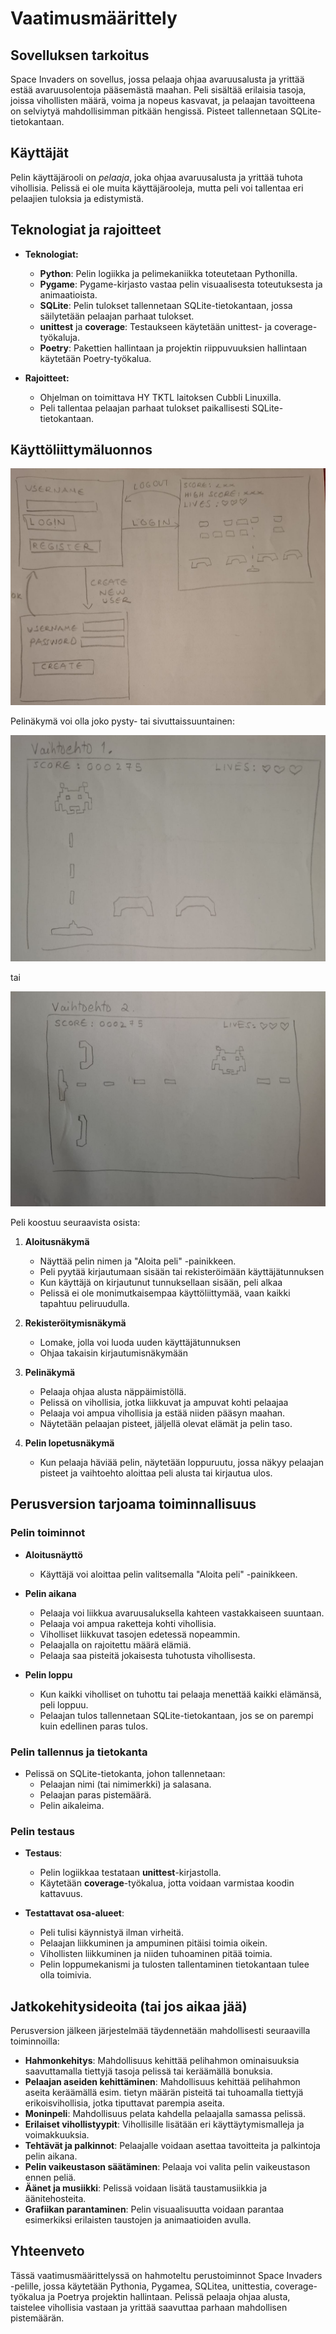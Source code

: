 # Vaatimusmäärittely

## Sovelluksen tarkoitus

Space Invaders on sovellus, jossa pelaaja ohjaa avaruusalusta ja yrittää estää avaruusolentoja pääsemästä maahan. Peli sisältää erilaisia tasoja, joissa vihollisten määrä, voima ja nopeus kasvavat, ja pelaajan tavoitteena on selviytyä mahdollisimman pitkään hengissä. Pisteet tallennetaan SQLite-tietokantaan. 

## Käyttäjät

Pelin käyttäjärooli on _pelaaja_, joka ohjaa avaruusalusta ja yrittää tuhota vihollisia. Pelissä ei ole muita käyttäjärooleja, mutta peli voi tallentaa eri pelaajien tuloksia ja edistymistä.

## Teknologiat ja rajoitteet

- **Teknologiat:**
  - **Python**: Pelin logiikka ja pelimekaniikka toteutetaan Pythonilla.
  - **Pygame**: Pygame-kirjasto vastaa pelin visuaalisesta toteutuksesta ja animaatioista.
  - **SQLite**: Pelin tulokset tallennetaan SQLite-tietokantaan, jossa säilytetään pelaajan parhaat tulokset.
  - **unittest** ja **coverage**: Testaukseen käytetään unittest- ja coverage-työkaluja.
  - **Poetry**: Pakettien hallintaan ja projektin riippuvuuksien hallintaan käytetään Poetry-työkalua.

- **Rajoitteet:**
  - Ohjelman on toimittava HY TKTL laitoksen Cubbli Linuxilla.
  - Peli tallentaa pelaajan parhaat tulokset paikallisesti SQLite-tietokantaan.

## Käyttöliittymäluonnos

![](./kuvat/ui_layout.jpg)

Pelinäkymä voi olla joko pysty- tai sivuttaissuuntainen:

![](./kuvat/game_layout1.jpg)

tai 

![](./kuvat/game_layout2.jpg)

Peli koostuu seuraavista osista:

1. **Aloitusnäkymä**
   - Näyttää pelin nimen ja "Aloita peli" -painikkeen.
   - Peli pyytää kirjautumaan sisään tai rekisteröimään käyttäjätunnuksen
   - Kun käyttäjä on kirjautunut tunnuksellaan sisään, peli alkaa
   - Pelissä ei ole monimutkaisempaa käyttöliittymää, vaan kaikki tapahtuu peliruudulla.

2. **Rekisteröitymisnäkymä**
   - Lomake, jolla voi luoda uuden käyttäjätunnuksen
   - Ohjaa takaisin kirjautumisnäkymään 

3. **Pelinäkymä**
   - Pelaaja ohjaa alusta näppäimistöllä.
   - Pelissä on vihollisia, jotka liikkuvat ja ampuvat kohti pelaajaa
   - Pelaaja voi ampua vihollisia ja estää niiden pääsyn maahan.
   - Näytetään pelaajan pisteet, jäljellä olevat elämät ja pelin taso.
   
4. **Pelin lopetusnäkymä**
   - Kun pelaaja häviää pelin, näytetään loppuruutu, jossa näkyy pelaajan pisteet ja vaihtoehto aloittaa peli alusta tai kirjautua ulos.

## Perusversion tarjoama toiminnallisuus

### Pelin toiminnot

- **Aloitusnäyttö**
  - Käyttäjä voi aloittaa pelin valitsemalla "Aloita peli" -painikkeen.
  
- **Pelin aikana**
  - Pelaaja voi liikkua avaruusaluksella kahteen vastakkaiseen suuntaan.
  - Pelaaja voi ampua raketteja kohti vihollisia.
  - Viholliset liikkuvat tasojen edetessä nopeammin.
  - Pelaajalla on rajoitettu määrä elämiä.
  - Pelaaja saa pisteitä jokaisesta tuhotusta vihollisesta.
  
- **Pelin loppu**
  - Kun kaikki viholliset on tuhottu tai pelaaja menettää kaikki elämänsä, peli loppuu.
  - Pelaajan tulos tallennetaan SQLite-tietokantaan, jos se on parempi kuin edellinen paras tulos.

### Pelin tallennus ja tietokanta

- Pelissä on SQLite-tietokanta, johon tallennetaan:
  - Pelaajan nimi (tai nimimerkki) ja salasana.
  - Pelaajan paras pistemäärä.
  - Pelin aikaleima.

### Pelin testaus

- **Testaus**:
  - Pelin logiikkaa testataan **unittest**-kirjastolla.
  - Käytetään **coverage**-työkalua, jotta voidaan varmistaa koodin kattavuus.
  
- **Testattavat osa-alueet**:
  - Peli tulisi käynnistyä ilman virheitä.
  - Pelaajan liikkuminen ja ampuminen pitäisi toimia oikein.
  - Vihollisten liikkuminen ja niiden tuhoaminen pitää toimia.
  - Pelin loppumekanismi ja tulosten tallentaminen tietokantaan tulee olla toimivia.

## Jatkokehitysideoita (tai jos aikaa jää)

Perusversion jälkeen järjestelmää täydennetään mahdollisesti seuraavilla toiminnoilla:

- **Hahmonkehitys**: Mahdollisuus kehittää pelihahmon ominaisuuksia saavuttamalla tiettyjä tasoja pelissä tai keräämällä bonuksia.
- **Pelaajan aseiden kehittäminen**: Mahdollisuus kehittää pelihahmon aseita keräämällä esim. tietyn määrän pisteitä tai tuhoamalla tiettyjä erikoisvihollisia, jotka tiputtavat parempia aseita. 
- **Moninpeli**: Mahdollisuus pelata kahdella pelaajalla samassa pelissä.
- **Erilaiset vihollistyypit**: Vihollisille lisätään eri käyttäytymismalleja ja voimakkuuksia.
- **Tehtävät ja palkinnot**: Pelaajalle voidaan asettaa tavoitteita ja palkintoja pelin aikana.
- **Pelin vaikeustason säätäminen**: Pelaaja voi valita pelin vaikeustason ennen peliä.
- **Äänet ja musiikki**: Pelissä voidaan lisätä taustamusiikkia ja äänitehosteita.
- **Grafiikan parantaminen**: Pelin visuaalisuutta voidaan parantaa esimerkiksi erilaisten taustojen ja animaatioiden avulla.

## Yhteenveto

Tässä vaatimusmäärittelyssä on hahmoteltu perustoiminnot Space Invaders -pelille, jossa käytetään Pythonia, Pygamea, SQLitea, unittestia, coverage-työkalua ja Poetrya projektin hallintaan. Pelissä pelaaja ohjaa alusta, taistelee vihollisia vastaan ja yrittää saavuttaa parhaan mahdollisen pistemäärän.
